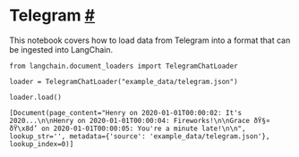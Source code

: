 


 Telegram
 [#](#telegram "Permalink to this headline")
=======================================================



 This notebook covers how to load data from Telegram into a format that can be ingested into LangChain.
 







```
from langchain.document_loaders import TelegramChatLoader

```










```
loader = TelegramChatLoader("example_data/telegram.json")

```










```
loader.load()

```








```
[Document(page_content="Henry on 2020-01-01T00:00:02: It's 2020...\n\nHenry on 2020-01-01T00:00:04: Fireworks!\n\nGrace ðŸ§¤ ðŸ\x8d’ on 2020-01-01T00:00:05: You're a minute late!\n\n", lookup_str='', metadata={'source': 'example_data/telegram.json'}, lookup_index=0)]

```







